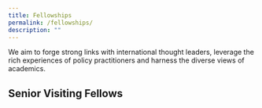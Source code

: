 ```yaml
---
title: Fellowships
permalink: /fellowships/
description: ""
---
```

<style>



</style>


<p>We aim to forge strong links with international thought leaders, leverage the rich experiences of policy practitioners and harness the diverse views of academics.</p>


<h2>Senior Visiting Fellows</h2>


